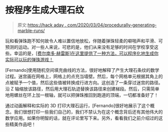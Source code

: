 # 按程序生成大理石纹

> 原文:[https://hack aday . com/2020/03/04/procedurally-generating-marble-runs/](https://hackaday.com/2020/03/04/procedurally-generating-marble-runs/)

玩和看弹珠跑不知何故令人难以置信地放松，伴随着弹珠轻柔的噼啪声和平滑、可预测的运动。对一些人来说，可悲的是，他们从来没有足够的时间在学校享受这些。幸运的是，[[费尔南多·赫雷斯]在这里提供了一种方法，可以程序化地生成你实际可以玩的弹珠游戏！](https://twitter.com/ferjerez3d/status/1233729371741048832)

[Fernando]使用随机空间填充曲线的方法，很好地解释了产生大理石条纹的数学过程。迷宫画在网格上，网格上的点充当墙壁。然后，每个网格单元根据其角上的点被赋予一个值，然后这些值被转换成行进方向。这创造了一条穿过迷宫的路径。沿 Z 轴缩放该路径，然后用大理石轨迹替换该路径来创建梯段。然后，只需简单地用螺丝在环上加一根轴，就可以把弹珠推回到跑道的顶端，一切都准备好了！

通过动画解释和实际的 3D 打印大理石运行，[Fernando]很好地展示了这个概念。我们很想打印一些我们自己的，我们不禁认为在这个概念背后还有其他伟大的数学应用。如果你明智的话，就在评论里写下来。另外，看看我们之前介绍过的这些精美作品吧！